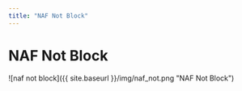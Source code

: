 ```yaml
---
title: "NAF Not Block"
---
```

# NAF Not Block
![naf not block]({{ site.baseurl }}/img/naf_not.png "NAF Not Block")